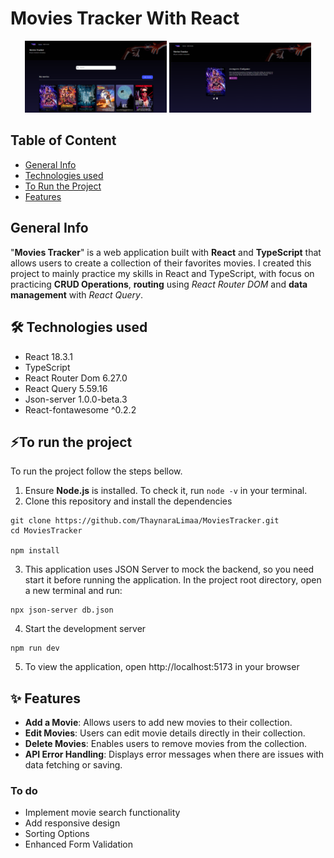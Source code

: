 # Movies Tracker With React 
<p align="center">
  <img src="Public/readme-images/homePage.png" alt="Screenshot of the home page" width="45%">
  <img src="Public/readme-images/movieDetails.png" alt="Screenshot of the movie details page" width="45%">
</p>

## Table of Content 
* [General Info](#general-info)
* [Technologies used](#️-technologies-used)
* [To Run the Project](#to-run-the-project)
* [Features](#-features)

## General Info
"**Movies Tracker**" is a web application built with **React** and **TypeScript** that allows users to create a collection of their favorites movies. I created this project to mainly practice my skills in React and TypeScript, with focus on practicing **CRUD Operations**, **routing** using _React Router DOM_ and **data management** with _React Query_. 


## 🛠️ Technologies used 
- React 18.3.1 
- TypeScript 
- React Router Dom 6.27.0
- React Query 5.59.16 
- Json-server 1.0.0-beta.3
- React-fontawesome ^0.2.2


## ⚡To run the project 
To run the project follow the steps bellow. 

1. Ensure **Node.js** is installed. To check it, run `node -v` in your terminal. 
2. Clone this repository and install the dependencies 
```
git clone https://github.com/ThaynaraLimaa/MoviesTracker.git
cd MoviesTracker

npm install 
```
3. This application uses JSON Server to mock the backend, so you need start it before running the application. In the project root directory, open a new terminal and run: 
```
npx json-server db.json
```
4. Start the development server 
```
npm run dev
```
5. To view the application, open http://localhost:5173 in your browser


## ✨ Features
- **Add a Movie**: Allows users to add new movies to their collection.
- **Edit Movies**: Users can edit movie details directly in their collection.
- **Delete Movies**: Enables users to remove movies from the collection.
- **API Error Handling**: Displays error messages when there are issues with data fetching or saving.

### To do 
- Implement movie search functionality 
- Add responsive design 
- Sorting Options
- Enhanced Form Validation


